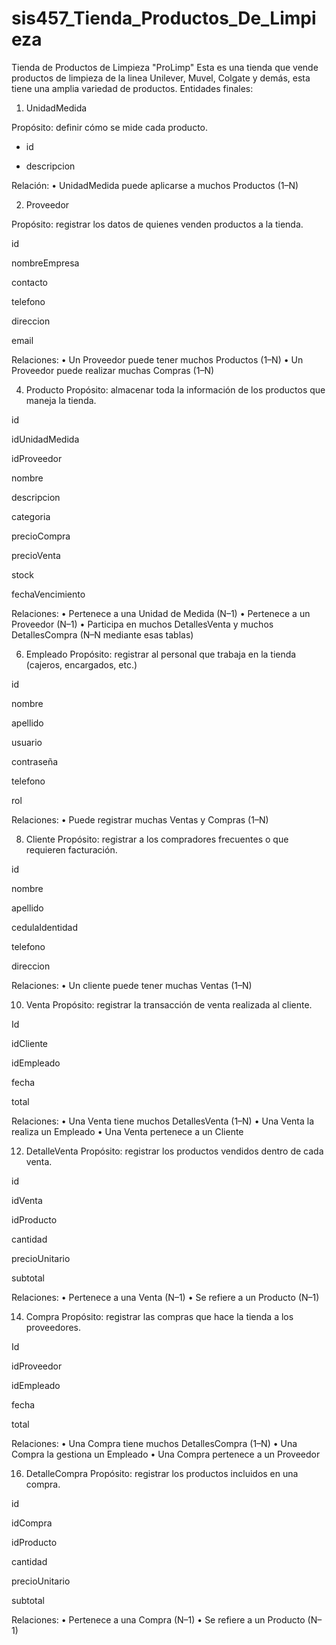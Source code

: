 # sis457_Tienda_Productos_De_Limpieza
Tienda de Productos de Limpieza "ProLimp"
Esta es una tienda que vende productos de limpieza de la linea Unilever, Muvel, Colgate y demás, esta tiene una amplia variedad de productos.
Entidades finales:
1. UnidadMedida

Propósito: definir cómo se mide cada producto.

- id
  
- descripcion
  
Relación:
•	UnidadMedida puede aplicarse a muchos Productos (1–N)
 
2. Proveedor

Propósito: registrar los datos de quienes venden productos a la tienda.

id

nombreEmpresa

contacto

telefono

direccion

email

Relaciones:
•	Un Proveedor puede tener muchos Productos (1–N)
•	Un Proveedor puede realizar muchas Compras (1–N)

4. Producto
Propósito: almacenar toda la información de los productos que maneja la tienda.

id

idUnidadMedida

idProveedor 

nombre

descripcion

categoria

precioCompra

precioVenta

stock

fechaVencimiento

Relaciones:
•	Pertenece a una Unidad de Medida (N–1)
•	Pertenece a un Proveedor (N–1)
•	Participa en muchos DetallesVenta y muchos DetallesCompra (N–N mediante esas tablas)

6. Empleado
Propósito: registrar al personal que trabaja en la tienda (cajeros, encargados, etc.)

id

nombre

apellido

usuario

contraseña

telefono

rol 

Relaciones:
•	Puede registrar muchas Ventas y Compras (1–N)

8. Cliente
Propósito: registrar a los compradores frecuentes o que requieren facturación.

id

nombre

apellido

cedulaIdentidad

telefono

direccion

Relaciones:
•	Un cliente puede tener muchas Ventas (1–N)

10. Venta
Propósito: registrar la transacción de venta realizada al cliente.

Id

idCliente

idEmpleado

fecha

total

Relaciones:
•	Una Venta tiene muchos DetallesVenta (1–N)
•	Una Venta la realiza un Empleado
•	Una Venta pertenece a un Cliente

12. DetalleVenta
Propósito: registrar los productos vendidos dentro de cada venta.

id

idVenta 

idProducto

cantidad

precioUnitario

subtotal

Relaciones:
•	Pertenece a una Venta (N–1)
•	Se refiere a un Producto (N–1)

14. Compra
Propósito: registrar las compras que hace la tienda a los proveedores.

Id

idProveedor 

idEmpleado 

fecha

total

Relaciones:
•	Una Compra tiene muchos DetallesCompra (1–N)
•	Una Compra la gestiona un Empleado
•	Una Compra pertenece a un Proveedor

16. DetalleCompra
Propósito: registrar los productos incluidos en una compra.

id

idCompra 

idProducto 

cantidad

precioUnitario

subtotal

Relaciones:
•	Pertenece a una Compra (N–1)
•	Se refiere a un Producto (N–1)
